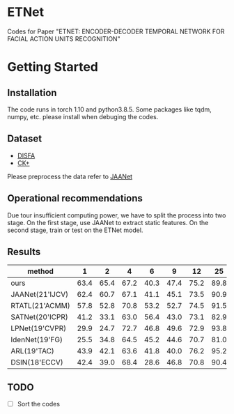 # ETNet
Codes for Paper "ETNET: ENCODER-DECODER TEMPORAL NETWORK FOR FACIAL ACTION UNITS RECOGNITION"

# Getting Started
## Installation
The code runs in torch 1.10 and python3.8.5.
Some packages like tqdm, numpy, etc. please install when debuging the codes.

## Dataset
* [DISFA](https://www.runoob.com)
* [CK+](https://sites.pitt.edu/~emotion/ck-spread.htm)

Please preprocess the data refer to [JAANet](https://github.com/ZhiwenShao/PyTorch-JAANet)
  
## Operational recommendations
Due tour insufficient computing power, we have to split the process into two stage.
On the first stage, use JAANet to extract static features.
On the second stage, train or test on the ETNet model.

## Results
| method          | 1    | 2    | 4    | 6    | 9    | 12   | 25   | 26   | avg  |
| --------------- | ---- | ---- | ---- | ---- | ---- | ---- | ---- | ---- | ---- |
| ours            | 63.4 | 65.4 | 67.2 | 40.3 | 47.4 | 75.2 | 89.8 | 71.3 | 65.0 |
| JAANet(21'IJCV) | 62.4 | 60.7 | 67.1 | 41.1 | 45.1 | 73.5 | 90.9 | 67.4 | 63.5 |
| RTATL(21'ACMM)  | 57.8 | 52.8 | 70.8 | 53.2 | 52.7 | 74.5 | 91.5 | 51.9 | 63.1 |
| SATNet(20'ICPR) | 41.2 | 33.1 | 63.0 | 56.4 | 43.0 | 73.1 | 82.9 | 60.6 | 56.7 |
| LPNet(19'CVPR)  | 29.9 | 24.7 | 72.7 | 46.8 | 49.6 | 72.9 | 93.8 | 65.0 | 56.9 |
| IdenNet(19'FG)  | 25.5 | 34.8 | 64.5 | 45.2 | 44.6 | 70.7 | 81.0 | 55.0 | 52.6 |
| ARL(19'TAC)     | 43.9 | 42.1 | 63.6 | 41.8 | 40.0 | 76.2 | 95.2 | 66.8 | 58.7 |
| DSIN(18'ECCV)   | 42.4 | 39.0 | 68.4 | 28.6 | 46.8 | 70.8 | 90.4 | 42.2 | 53.6 |

## TODO
- [ ] Sort the codes


